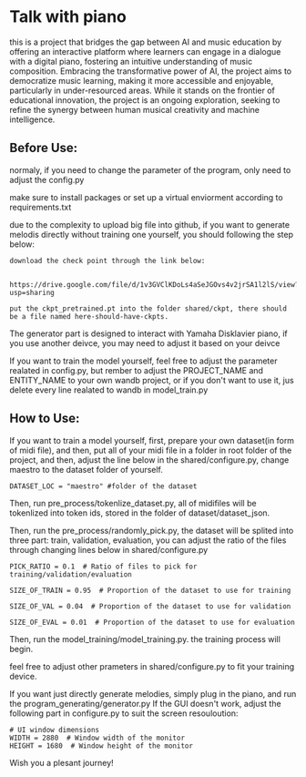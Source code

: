 
# Talk with piano

this is a project that bridges the gap between AI and music education by offering an interactive platform where learners can engage in a dialogue with a digital piano, fostering an intuitive understanding of music composition. Embracing the transformative power of AI, the project aims to democratize music learning, making it more accessible and enjoyable, particularly in under-resourced areas. While it stands on the frontier of educational innovation, the project is an ongoing exploration, seeking to refine the synergy between human musical creativity and machine intelligence.

## Before Use:

normaly, if you need to change the parameter of the program, only need to adjust the config.py

make sure to install packages or set up a virtual enviorment according to requirements.txt

due to the complexity to upload big file into github, if you want to generate melodis directly without training one yourself, you should following the step below:

    download the check point through the link below:
    
        https://drive.google.com/file/d/1v3GVClKDoLs4aSeJGOvs4v2jrSA1l2lS/view?usp=sharing
        
    put the ckpt_pretrained.pt into the folder shared/ckpt, there should be a file named here-should-have-ckpts.
    
The generator part is designed to interact with Yamaha Disklavier piano, if you use another deivce, you may need to adjust it based on your deivce

If you want to train the model yourself, feel free to adjust the parameter realated in config.py, but rember to adjust the PROJECT_NAME and ENTITY_NAME to your own wandb project, or if you don't want to use it, jus delete every line realated to wandb in model_train.py

## How to Use:

If you want to train a model yourself, first, prepare your own dataset(in form of midi file), and then, put all of your midi file in a folder in root folder of the project, and then, adjust the line below in the shared/configure.py, change maestro to the dataset folder of yourself.

    DATASET_LOC = "maestro" #folder of the dataset

Then, run pre_process/tokenlize_dataset.py, all of midifiles will be tokenlized into token ids, stored in the folder of dataset/dataset_json.

Then, run the pre_process/randomly_pick.py, the dataset will be splited into three part: train, validation, evaluation, you can adjust the ratio of the files through changing lines below in shared/configure.py

    PICK_RATIO = 0.1  # Ratio of files to pick for training/validation/evaluation

    SIZE_OF_TRAIN = 0.95  # Proportion of the dataset to use for training

    SIZE_OF_VAL = 0.04  # Proportion of the dataset to use for validation

    SIZE_OF_EVAL = 0.01  # Proportion of the dataset to use for evaluation

Then, run the model_training/model_training.py. the training process will begin.

feel free to adjust other prameters in shared/configure.py to fit your training device.

If you want just directly generate melodies, simply plug in the piano, and run the program_generating/generator.py
If the GUI doesn't work, adjust the following part in configure.py to suit the screen resouloution:

    # UI window dimensions
    WIDTH = 2880  # Window width of the monitor
    HEIGHT = 1680  # Window height of the monitor

Wish you a plesant journey!
    
